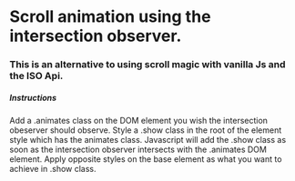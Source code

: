 # Scroll animation using the intersection observer.

### This is an alternative to using scroll magic with vanilla Js and the ISO Api.

##### Instructions

Add a .animates class on the DOM element you wish the intersection obeserver should observe. Style a .show class in the root of the element style which has the animates class. Javascript will add the .show class as soon as the intersection observer intersects with the .animates DOM element. Apply opposite styles on the base element as what you want to achieve in .show class.
